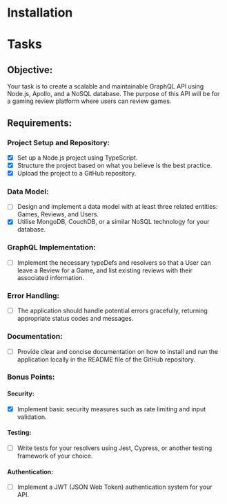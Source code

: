 # Installation

# Tasks
## Objective:
Your task is to create a scalable and maintainable GraphQL API using Node.js, Apollo, and a NoSQL database. The purpose of this API will be for a gaming review platform where users can review games.
## Requirements:
### Project Setup and Repository:
- [x] Set up a Node.js project using TypeScript.
- [x] Structure the project based on what you believe is the best practice.
- [x] Upload the project to a GitHub repository.
### Data Model:
- [ ] Design and implement a data model with at least three related entities: Games, Reviews, and Users.
- [x] Utilise MongoDB, CouchDB, or a similar NoSQL technology for your database.
### GraphQL Implementation:
- [ ] Implement the necessary typeDefs and resolvers so that a User can leave a Review for a Game, and list existing reviews with their associated information.
### Error Handling:
- [ ] The application should handle potential errors gracefully, returning appropriate status codes and messages.
### Documentation:
- [ ] Provide clear and concise documentation on how to install and run the application locally in the README file of the GitHub repository.
### Bonus Points:
#### Security:
- [x] Implement basic security measures such as rate limiting and input validation.
#### Testing:
- [ ] Write tests for your resolvers using Jest, Cypress, or another testing framework of your choice.
#### Authentication:
- [ ] Implement a JWT (JSON Web Token) authentication system for your API.